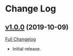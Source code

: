 # Change Log

## [v1.0.0](https://github.com/PacoteJS/pacote/tree/@pacote/interpolate/1.0.0) (2019-10-09)

[Full Changelog](https://github.com/PacoteJS/pacote/compare/@pacote/interpolate@1.0.0...@pacote/interpolate@1.0.0)

- Initial release.
